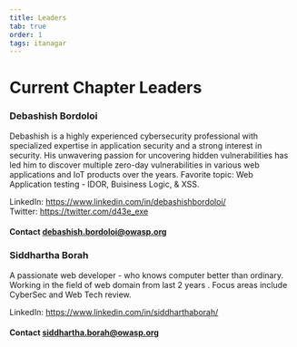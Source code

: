 ```yaml
---
title: Leaders
tab: true
order: 1
tags: itanagar
---
```


# Current Chapter Leaders

### Debashish Bordoloi

Debashish is a highly experienced cybersecurity professional with specialized expertise in application security and a strong interest in security. His unwavering passion for uncovering hidden vulnerabilities has led him to discover multiple zero-day vulnerabilities in various web applications and IoT products over the years.
Favorite topic: Web Application testing - IDOR, Buisiness Logic, & XSS.

 LinkedIn: <https://www.linkedin.com/in/debashishbordoloi/> <br>
 Twitter: <https://twitter.com/d43e_exe>

#### Contact debashish.bordoloi@owasp.org


### Siddhartha Borah

A passionate web developer - who knows computer better than ordinary.
Working in the field of web domain from last 2 years . Focus areas include CyberSec and Web Tech review. 


LinkedIn: <https://www.linkedin.com/in/siddharthaborah/> <br>
#### Contact siddhartha.borah@owasp.org
